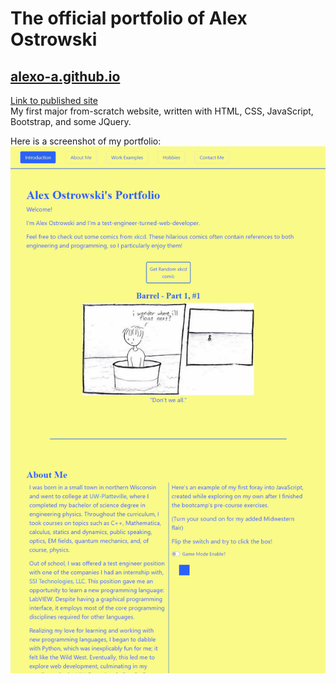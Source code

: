 # The official portfolio of Alex Ostrowski
## [alexo-a.github.io](https://alexo-a.github.io)
[Link to published site](https://alexo-a.github.io)  
My first major from-scratch website, written with HTML, CSS, JavaScript, Bootstrap, and some JQuery.

Here is a screenshot of my portfolio:
![screenshot of my portfolio](./final-screenshot.PNG?raw=true)
